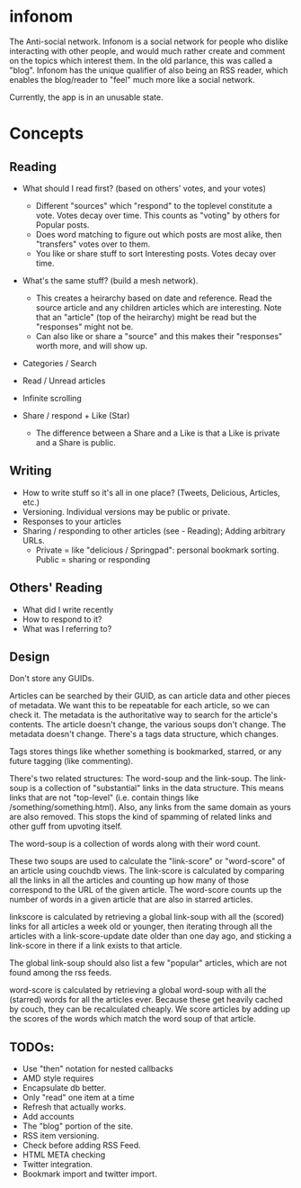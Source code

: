 infonom
=======

The Anti-social network. Infonom is a social network for people who dislike
interacting with other people, and would much rather create and comment on the
topics which interest them. In the old parlance, this was called a "blog".
Infonom has the unique qualifier of also being an RSS reader, which enables the
blog/reader to "feel" much more like a social network.

Currently, the app is in an unusable state.

Concepts
========

Reading
-------
 * What should I read first? (based on others' votes, and your votes)
   - Different "sources" which "respond" to the toplevel constitute a vote.
     Votes decay over time. This counts as "voting" by others for Popular
     posts.
   - Does word matching to figure out which posts are most alike, then
     "transfers" votes over to them.
   - You like or share stuff to sort Interesting posts. Votes decay over time.
 * What's the same stuff? (build a mesh network).
   - This creates a heirarchy based on date and reference. Read the source
     article and any children articles which are interesting. Note that an
     "article" (top of the heirarchy) might be read but the "responses" might
     not be.
   - Can also like or share a "source" and this makes their "responses" worth
     more, and will show up.
 * Categories / Search
 * Read / Unread articles
 * Infinite scrolling

 * Share / respond +  Like (Star)
   - The difference between a Share and a Like is that a Like is private and
     a Share is public.

Writing
-------
 * How to write stuff so it's all in one place? (Tweets, Delicious, Articles,
   etc.)
 * Versioning. Individual versions may be public or private.
 * Responses to your articles
 * Sharing / responding to other articles (see - Reading); Adding arbitrary
   URLs.
   - Private = like "delicious / Springpad": personal bookmark sorting. Public
     = sharing or responding

Others' Reading
---------------
 * What did I write recently
 * How to respond to it?
 * What was I referring to?


Design
------

Don't store any GUIDs. 

Articles can be searched by their GUID, as can article data and other pieces of
metadata. We want this to be repeatable for each article, so we can check it.
The metadata is the authoritative way to search for the article's contents. The
article doesn't change, the various soups don't change. The metadata doesn't
change. There's a tags data structure, which changes.

Tags stores things like whether something is bookmarked, starred, or any future
tagging (like commenting).

There's two related structures: The word-soup and the link-soup. The link-soup
is a collection of "substantial" links in the data structure. This means links
that are not "top-level" (i.e. contain things like /something/something.html).
Also, any links from the same domain as yours are also removed. This stops the
kind of spamming of related links and other guff from upvoting itself.

The word-soup is a collection of words along with their word count.

These two soups are used to calculate the "link-score" or "word-score" of an
article using couchdb views. The link-score is calculated by comparing all the
links in all the articles and counting up how many of those correspond to the
URL of the given article. The word-score counts up the number of words in
a given article that are also in starred articles.

linkscore is calculated by retrieving a global link-soup with all the (scored)
links for all articles a week old or younger, then iterating through all the
articles with a link-score-update date older than one day ago, and sticking
a link-score in there if a link exists to that article.

The global link-soup should also list a few "popular" articles, which are not
found among the rss feeds.

word-score is calculated by retrieving a global word-soup with all the
(starred) words for all the articles ever. Because these get heavily cached by
couch, they can be recalculated cheaply. We score articles by adding up the
scores of the words which match the word soup of that article.

TODOs:
------

* Use "then" notation for nested callbacks
* AMD style requires
* Encapsulate db better.
* Only "read" one item at a time
* Refresh that actually works.
* Add accounts
* The "blog" portion of the site.
* RSS item versioning.
* Check before adding RSS Feed.
* HTML META checking
* Twitter integration.
* Bookmark import and twitter import.
